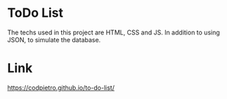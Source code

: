 # ToDo List

The techs used in this project are HTML, CSS and JS. In addition to using JSON, to simulate the database.

# Link

https://codpietro.github.io/to-do-list/
